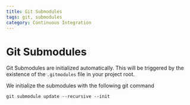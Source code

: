```yaml
---
title: Git Submodules
tags: git, submodules
category: Continuous Integration
---
```


# Git Submodules

Git Submodules are initialized automatically. This will be triggered by the existence of the `.gitmodules` file in your project root.

We initialize the submodules with the following git command

`git submodule update --recursive --init`

